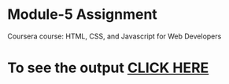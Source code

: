 
# Module-5 Assignment

Coursera course:
HTML, CSS, and Javascript for Web Developers

# To see the output [CLICK HERE](https://thakurbipin200.github.io/Coursera-HTML-CSS-and-JavaScript-for-Web-Developers/Assignments/module5_solution/index.html)
